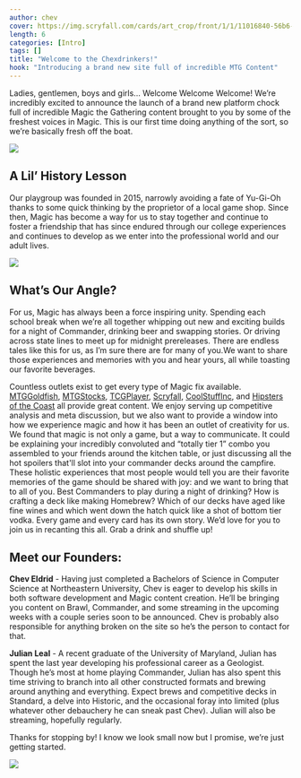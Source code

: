```yaml
---
author: chev
cover: https://img.scryfall.com/cards/art_crop/front/1/1/11016840-56b6-4759-bde6-3dc0e339e87e.jpg?1557576979
length: 6
categories: [Intro]
tags: []
title: "Welcome to the Chexdrinkers!"
hook: "Introducing a brand new site full of incredible MTG Content"
---
```


Ladies, gentlemen, boys and girls... Welcome Welcome Welcome! We’re incredibly excited to announce the launch of a brand new platform chock full of incredible Magic the Gathering content brought to you by some of the freshest voices in Magic. This is our first time doing anything of the sort, so we’re basically fresh off the boat.

<div class="text-center">
    <img src="https://media.giphy.com/media/GCLlQnV7wzKLu/giphy.gif" style="max-width: 50%" class="img-fluid">
</div>

## A Lil’ History Lesson

Our playgroup was founded in 2015, narrowly avoiding a fate of Yu-Gi-Oh thanks to some quick thinking by the proprietor of a local game shop. Since then, Magic has become a way for us to stay together and continue to foster a friendship that has since endured through our college experiences and continues to develop as we enter into the professional world and our adult lives.

<div class="text-center">
    <img src="https://media.giphy.com/media/l41lZD0i4UU9PkDJe/giphy.gif" style="max-width: 50%" class="img-fluid">
</div>

## What’s Our Angle?

For us, Magic has always been a force inspiring unity. Spending each school break when we’re all together whipping out new and exciting builds for a night of Commander, drinking beer and swapping stories. Or driving across state lines to meet up for midnight prereleases. There are endless tales like this for us, as I’m sure there are for many of you.We want to share those experiences and memories with you and hear yours, all while toasting our favorite beverages.

Countless outlets exist to get every type of Magic fix available.
<a href="https://www.mtggoldfish.com/" target="_blank">MTGGoldfish</a>,
<a href="https://www.mtgstocks.com/news" target="_blank">MTGStocks</a>,
<a href="https://www.tcgplayer.com/" target="_blank">TCGPlayer</a>,
<a href="https://scryfall.com/" target="_blank">Scryfall</a>,
<a href="https://www.coolstuffinc.com/" target="_blank">CoolStuffInc</a>, and
<a href="https://www.hipstersofthecoast.com/" target="_blank">Hipsters of the Coast</a> all provide great content. We enjoy serving up competitive analysis and meta discussion, but we also want to provide a window into how we experience magic and how it has been an outlet of creativity for us. We found that magic is not only a game, but a way to communicate. It could be explaining your incredibly convoluted and “totally tier 1” combo you assembled to your friends around the kitchen table, or just discussing all the hot spoilers that'll slot into your commander decks around the campfire. These holistic experiences that most people would tell you are their favorite memories of the game should be shared with joy: and we want to bring that to all of you. Best Commanders to play during a night of drinking? How is crafting a deck like making Homebrew? Which of our decks have aged like fine wines and which went down the hatch quick like a shot of bottom tier vodka. Every game and every card has its own story. We’d love for you to join us in recanting this all. Grab a drink and shuffle up!

## Meet our Founders:

**Chev Eldrid** - Having just completed a Bachelors of Science in Computer Science at Northeastern University, Chev is eager to develop his skills in both software development and Magic content creation. He’ll be bringing you content on Brawl, Commander, and some streaming in the upcoming weeks with a couple series soon to be announced. Chev is probably also responsible for anything broken on the site so he’s the person to contact for that.

**Julian Leal** - A recent graduate of the University of Maryland, Julian has spent the last year developing his professional career as a Geologist. Though he’s most at home playing Commander, Julian has also spent this time striving to branch into all other constructed formats and brewing around anything and everything. Expect brews and competitive decks in Standard, a delve into Historic, and the occasional foray into limited (plus whatever other debauchery he can sneak past Chev). Julian will also be streaming, hopefully regularly.

Thanks for stopping by! I know we look small now but I promise, we’re just getting started.

<div class="text-center">
    <img src="https://desertbus.org/blog/wp-content/uploads/2019/11/giphy-1.gif" style="max-width: 50%" class="img-fluid">
</div>
